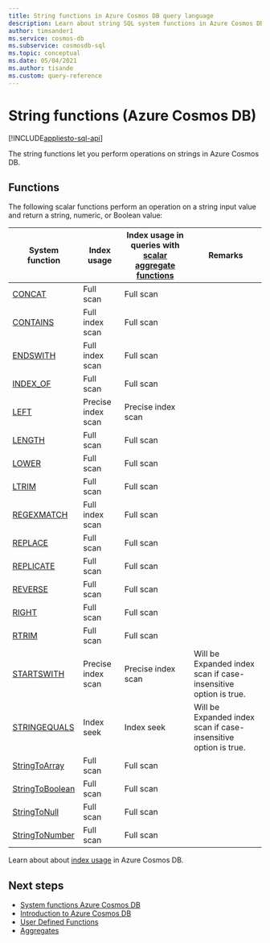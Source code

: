```yaml
---
title: String functions in Azure Cosmos DB query language
description: Learn about string SQL system functions in Azure Cosmos DB.
author: timsander1
ms.service: cosmos-db
ms.subservice: cosmosdb-sql
ms.topic: conceptual
ms.date: 05/04/2021
ms.author: tisande
ms.custom: query-reference
---
```

# String functions (Azure Cosmos DB)
[!INCLUDE[appliesto-sql-api](includes/appliesto-sql-api.md)]

The string functions let you perform operations on strings in Azure Cosmos DB.

## Functions

The following scalar functions perform an operation on a string input value and return a string, numeric, or Boolean value:
  
| System function                                 | Index usage        | Index usage in queries with [scalar aggregate functions](index-overview.md#index-utilization-for-scalar-aggregate-functions) | Remarks                                                      |
| ----------------------------------------------- | ------------------ | ------------------------------------------------------ | ------------------------------------------------------------ |
| [CONCAT](sql-query-concat.md)                   | Full scan          | Full scan                                              |                                                              |
| [CONTAINS](sql-query-contains.md)               | Full index scan    | Full scan                                              |                                                              |
| [ENDSWITH](sql-query-endswith.md)               | Full index scan    | Full scan                                              |                                                              |
| [INDEX_OF](sql-query-index-of.md)               | Full scan          | Full scan                                              |                                                              |
| [LEFT](sql-query-left.md)                       | Precise index scan | Precise index scan                                     |                                                              |
| [LENGTH](sql-query-length.md)                   | Full scan          | Full scan                                              |                                                              |
| [LOWER](sql-query-lower.md)                     | Full scan          | Full scan                                              |                                                              |
| [LTRIM](sql-query-ltrim.md)                     | Full scan          | Full scan                                              |                                                              |
| [REGEXMATCH](sql-query-regexmatch.md)           | Full index scan    | Full scan                                              |                                                              |
| [REPLACE](sql-query-replace.md)                 | Full scan          | Full scan                                              |                                                              |
| [REPLICATE](sql-query-replicate.md)             | Full scan          | Full scan                                              |                                                              |
| [REVERSE](sql-query-reverse.md)                 | Full scan          | Full scan                                              |                                                              |
| [RIGHT](sql-query-right.md)                     | Full scan          | Full scan                                              |                                                              |
| [RTRIM](sql-query-rtrim.md)                     | Full scan          | Full scan                                              |                                                              |
| [STARTSWITH](sql-query-startswith.md)           | Precise index scan | Precise index scan                                     | Will be Expanded index scan if case-insensitive option is true. |
| [STRINGEQUALS](sql-query-stringequals.md)       | Index seek         | Index seek                                             | Will be Expanded index scan if case-insensitive option is true. |
| [StringToArray](sql-query-stringtoarray.md)     | Full scan          | Full scan                                              |                                                              |
| [StringToBoolean](sql-query-stringtoboolean.md) | Full scan          | Full scan                                              |                                                              |
| [StringToNull](sql-query-stringtonull.md)       | Full scan          | Full scan                                              |                                                              |
| [StringToNumber](sql-query-stringtonumber.md)   | Full scan          | Full scan                                              |                                                              |

Learn about about [index usage](index-overview.md#index-usage) in Azure Cosmos DB.

## Next steps

- [System functions Azure Cosmos DB](sql-query-system-functions.md)
- [Introduction to Azure Cosmos DB](introduction.md)
- [User Defined Functions](sql-query-udfs.md)
- [Aggregates](sql-query-aggregate-functions.md)
